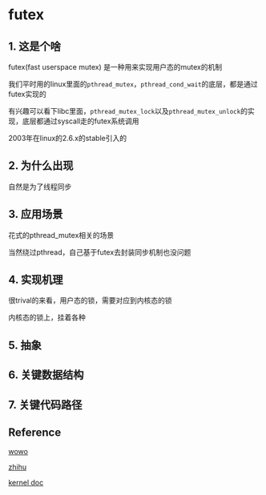 # futex
## 1. 这是个啥

futex(fast userspace mutex) 是一种用来实现用户态的mutex的机制

我们平时用的linux里面的`pthread_mutex`，`pthread_cond_wait`的底层，都是通过futex实现的

有兴趣可以看下libc里面，`pthread_mutex_lock`以及`pthread_mutex_unlock`的实现，底层都通过syscall走的futex系统调用

2003年在linux的2.6.x的stable引入的

## 2. 为什么出现

自然是为了线程同步

## 3. 应用场景

花式的pthread_mutex相关的场景

当然绕过pthread，自己基于futex去封装同步机制也没问题

## 4. 实现机理

很trival的来看，用户态的锁，需要对应到内核态的锁

内核态的锁上，挂着各种


## 5. 抽象


## 6. 关键数据结构


## 7. 关键代码路径


## Reference

[wowo](http://www.wowotech.net/kernel_synchronization/futex.html)

[zhihu](https://zhuanlan.zhihu.com/p/372146187)

[kernel doc](https://docs.kernel.org/locking/rt-mutex-design.html)



